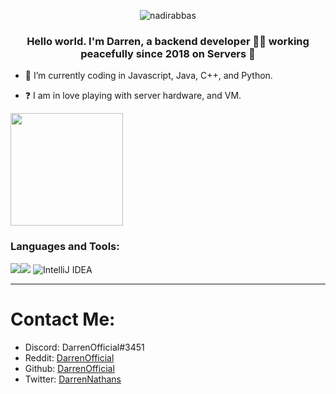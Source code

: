 <p align="center"> <img src="https://komarev.com/ghpvc/?username=DarrenOfficial&label=Profile%20views&color=0e75b6&style=flat" alt="nadirabbas" /> </p>

### <div align="center">Hello world. I'm Darren, a backend developer 👨‍💻 working peacefully since 2018 on Servers 🚀</div>  
  

- 🌱 I’m currently coding in Javascript, Java, C++, and Python.  
  

- ❓  I am in love playing with server hardware, and VM.



<img float="center" height="180em" src="https://github-readme-stats.vercel.app/api?hide_border=true&username=DarrenOfficial&show_icons=true&count_private=true&bg_color=00000000&title_color=7F7F7F&icon_color=7F7F7F&text_color=7F7F7F" />

<h3 align="left">Languages and Tools:</h3>
<img src="https://img.shields.io/badge/MariaDB-003545?style=for-the-badge&logo=mariadb&logoColor=white" /><img src="https://img.shields.io/badge/Visual_Studio_Code-0078D4?style=for-the-badge&logo=visual%20studio%20code&logoColor=white" /> <img alt="IntelliJ IDEA" src="	https://img.shields.io/badge/IntelliJIDEA-000000.svg?style=for-the-badge&logo=intellij-idea&logoColor=white" />

---

# Contact Me:


- Discord: DarrenOfficial#3451
- Reddit: [DarrenOfficial](https://reddit.com/u/DarrenOfficiallol)
- Github: [DarrenOfficial](https://github.com/DarrenOfficial)
- Twitter: [DarrenNathans](https://twitter.com/DarrenNathans)
